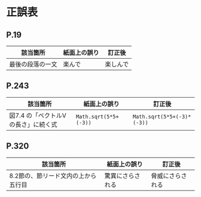 
# 正誤表

## P.19

| 該当箇所         | 紙面上の誤り | 訂正後   |
|------------------|--------------|----------|
| 最後の段落の一文 | 楽んで       | 楽しんで |

## P.243

| 該当箇所                            | 紙面上の誤り          | 訂正後                     |
|-------------------------------------|-----------------------|----------------------------|
| 図7.4 の「ベクトルVの長さ」に続く式 | `Math.sqrt(5*5+(-3))` | `Math.sqrt(5*5+(-3)*(-3))` |

## P.320

| 該当箇所                            | 紙面上の誤り     | 訂正後           |
|-------------------------------------|------------------|------------------|
| 8.2節の、節リード文内の上から五行目 | 驚異にさらされる | 脅威にさらされる |

